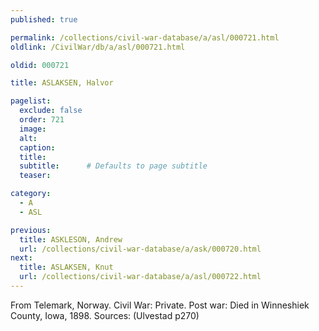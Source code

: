 ```yaml
---
published: true

permalink: /collections/civil-war-database/a/asl/000721.html
oldlink: /CivilWar/db/a/asl/000721.html

oldid: 000721

title: ASLAKSEN, Halvor

pagelist:
  exclude: false
  order: 721
  image: 
  alt:
  caption:
  title:
  subtitle:      # Defaults to page subtitle
  teaser:

category: 
  - A 
  - ASL

previous:
  title: ASKLESON, Andrew
  url: /collections/civil-war-database/a/ask/000720.html  
next:
  title: ASLAKSEN, Knut
  url: /collections/civil-war-database/a/asl/000722.html   
---
```

From Telemark, Norway. Civil War: Private. Post war: Died in Winneshiek County, Iowa, 1898. Sources: (Ulvestad p270)